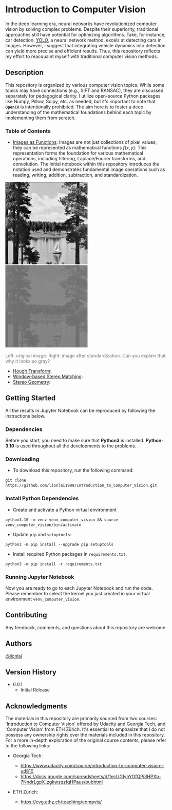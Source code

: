 # Introduction to Computer Vision

In the deep learning era, neural networks have revolutionized computer vision by solving
complex problems. Despite their superiority, traditional approaches still have potential
for optimizing algorithms. Take, for instance, car detection.
[YOLO](https://arxiv.org/abs/1506.02640), a neural network method, excels at detecting
cars in images. However, I suggest that integrating vehicle dynamics into detection can
yield more precise and efficient results. Thus, this repository reflects my effort to
reacquaint myself with traditional computer vision methods.

## Description

This repository is organized by various computer vision topics. While some topics may
have connections (e.g., SIFT and RANSAC), they are discussed separately for pedagogical
clarity. I utilize open-source Python packages like Numpy, Pillow, Scipy, etc. as
needed, but it's important to note that **`OpenCV`** is intentionally prohibited. The
aim here is to foster a deep understanding of the mathematical foundations behind each
topic by implementing them from scratch.

### Table of Contents

- [Images as Functions](https://htmlpreview.github.io/?https://github.com/lionlai1989/Introduction_to_Computer_Vision/blob/master/00-Images_as_Functions/images_as_functions.html):
Images are not just collections of pixel values; they can be represented as mathematical
functions $f(x, y)$. This representation forms the foundation for various mathematical
operations, including filtering, Laplace/Fourier transforms, and convolution. The
initial notebook within this repository introduces the notation used and demonstrates
fundamental image operations such as reading, writing, addition, subtraction, and
standardization.
<!--
  <figure float="left">
  <img src="00-Images_as_Functions/images/green_channel_original.png" width="256"/>
  <img src="./00-Images_as_Functions/images/green_channel_standardized.png" width="256"/>
  <figcaption style="font-size: small;">Left: original image. Right: image after standardization. Can you explain that why it looks so gray?</figcaption>
  </figure> -->

<div style="text-align:left">
  <img src="./00-Images_as_Functions/images/green_channel_original.png" alt="Your Image Description" width="256" height="256">
  <img src="./00-Images_as_Functions/images/green_channel_standardized.png" alt="Your Image Description" width="256" height="256">
  <p style="font-size: 14px; color: #777;">Left: original image. Right: image after standardization. Can you explain that why it looks so gray?</p>
</div>

- [Hough Transform]():
- [Window-based Stereo Matching]():
- [Stereo Geometry]():

## Getting Started

All the results in Jupyter Notebook can be reproduced by following the instructions
below.

### Dependencies

Before you start, you need to make sure that **Python3** is installed. **Python-3.10**
is used throughout all the developments to the problems.

### Downloading

- To download this repository, run the following command:

```shell
git clone https://github.com/lionlai1989/Introduction_to_Computer_Vision.git
```

### Install Python Dependencies

- Create and activate a Python virtual environment

```
python3.10 -m venv venv_computer_vision && source venv_computer_vision/bin/activate
```

- Update `pip` and `setuptools`:

```
python3 -m pip install --upgrade pip setuptools
```

- Install required Python packages in `requirements.txt`.

```
python3 -m pip install -r requirements.txt
```

### Running Jupyter Notebook

Now you are ready to go to each Jupyter Notebook and run the code. Please remember to
select the kernel you just created in your virtual environment `venv_computer_vision`.

## Contributing

Any feedback, comments, and questions about this repository are welcome.

## Authors

[@lionlai](https://github.com/lionlai1989)

## Version History

- 0.0.1
  - Initial Release

## Acknowledgments

The materials in this repository are primarily sourced from two courses: 'Introduction
to Computer Vision' offered by Udacity and Georgia Tech, and 'Computer Vision' from ETH
Zürich. It's essential to emphasize that I do not possess any ownership rights over the
materials included in this repository. For a more in-depth exploration of the original
course contents, please refer to the following links:

- Georgia Tech:

  - https://www.udacity.com/course/introduction-to-computer-vision--ud810
  - https://docs.google.com/spreadsheets/d/1ecUGIyhYOfQPi3HPXb-7NndrLgpX_zgkwsqzfqHPaus/pubhtml

- ETH Zürich:
  - https://cvg.ethz.ch/teaching/compvis/
